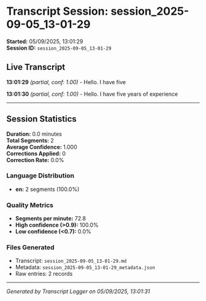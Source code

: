 # Transcript Session: session_2025-09-05_13-01-29

**Started:** 05/09/2025, 13:01:29  
**Session ID:** `session_2025-09-05_13-01-29`

## Live Transcript

**13:01:29** *(partial, conf: 1.00)* - Hello. I have five

**13:01:30** *(partial, conf: 1.00)* - Hello. I have five years of experience



---

## Session Statistics

**Duration:** 0.0 minutes  
**Total Segments:** 2  
**Average Confidence:** 1.000  
**Corrections Applied:** 0  
**Correction Rate:** 0.0%

### Language Distribution
- **en:** 2 segments (100.0%)

### Quality Metrics
- **Segments per minute:** 72.8
- **High confidence (>0.9):** 100.0%
- **Low confidence (<0.7):** 0.0%

### Files Generated
- Transcript: `session_2025-09-05_13-01-29.md`
- Metadata: `session_2025-09-05_13-01-29_metadata.json`
- Raw entries: 2 records

---
*Generated by Transcript Logger on 05/09/2025, 13:01:31*
